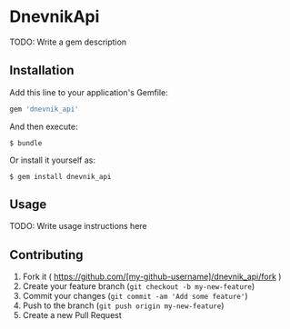 # DnevnikApi

TODO: Write a gem description

## Installation

Add this line to your application's Gemfile:

```ruby
gem 'dnevnik_api'
```

And then execute:

    $ bundle

Or install it yourself as:

    $ gem install dnevnik_api

## Usage

TODO: Write usage instructions here

## Contributing

1. Fork it ( https://github.com/[my-github-username]/dnevnik_api/fork )
2. Create your feature branch (`git checkout -b my-new-feature`)
3. Commit your changes (`git commit -am 'Add some feature'`)
4. Push to the branch (`git push origin my-new-feature`)
5. Create a new Pull Request
